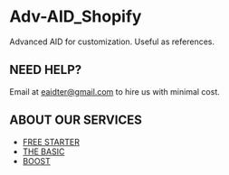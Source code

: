 # Adv-AID_Shopify
Advanced AID for customization. Useful as references.

## NEED HELP?

Email at eaidter@gmail.com to hire us with minimal cost.

## ABOUT OUR SERVICES

   - [FREE STARTER](https://sunnahosstore-id.com/collections/starter)
   - [THE BASIC](https://sunnahosstore-id.com/collections/the-basic)
   - [BOOST](https://sunnahosstore-id.com/collections/boost)
